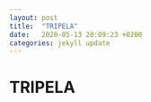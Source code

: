 ```yaml
---
layout: post
title:  "TRIPELA"
date:   2020-05-13 20:09:23 +0200
categories: jekyll update
---
```


# TRIPELA
